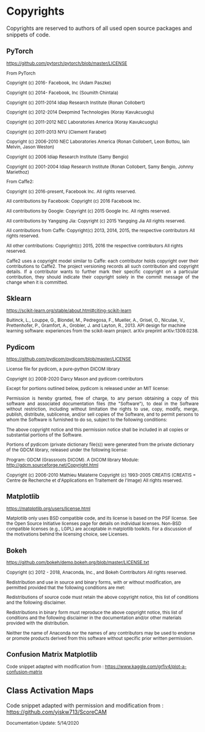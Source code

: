 # Copyrights

Copyrights are reserved to authors of all used open source packages and snippets of code.

<small>

## PyTorch

https://github.com/pytorch/pytorch/blob/master/LICENSE

From PyTorch

Copyright (c) 2016-     Facebook, Inc            (Adam Paszke)

Copyright (c) 2014-     Facebook, Inc            (Soumith Chintala)

Copyright (c) 2011-2014 Idiap Research Institute (Ronan Collobert)

Copyright (c) 2012-2014 Deepmind Technologies    (Koray Kavukcuoglu)

Copyright (c) 2011-2012 NEC Laboratories America (Koray Kavukcuoglu)

Copyright (c) 2011-2013 NYU                      (Clement Farabet)

Copyright (c) 2006-2010 NEC Laboratories America (Ronan Collobert, Leon Bottou, Iain Melvin, Jason Weston)

Copyright (c) 2006      Idiap Research Institute (Samy Bengio)

Copyright (c) 2001-2004 Idiap Research Institute (Ronan Collobert, Samy Bengio, Johnny Mariethoz)

From Caffe2:

Copyright (c) 2016-present, Facebook Inc. All rights reserved.

All contributions by Facebook:
Copyright (c) 2016 Facebook Inc.

All contributions by Google:
Copyright (c) 2015 Google Inc.
All rights reserved.

All contributions by Yangqing Jia:
Copyright (c) 2015 Yangqing Jia
All rights reserved.

All contributions from Caffe:
Copyright(c) 2013, 2014, 2015, the respective contributors
All rights reserved.

All other contributions:
Copyright(c) 2015, 2016 the respective contributors
All rights reserved.
<p style='text-align: justify;'>
Caffe2 uses a copyright model similar to Caffe: each contributor holds
copyright over their contributions to Caffe2. The project versioning records
all such contribution and copyright details. If a contributor wants to further
mark their specific copyright on a particular contribution, they should
indicate their copyright solely in the commit message of the change when it is
committed.
</p>


## Sklearn

https://scikit-learn.org/stable/about.html#citing-scikit-learn

Buitinck, L., Louppe, G., Blondel, M., Pedregosa, F., Mueller, A., Grisel, O., Niculae, V., Prettenhofer, P., Gramfort, A., Grobler, J. and Layton, R., 2013. API design for machine learning software: experiences from the scikit-learn project. arXiv preprint arXiv:1309.0238.



## Pydicom

https://github.com/pydicom/pydicom/blob/master/LICENSE

License file for pydicom, a pure-python DICOM library

Copyright (c) 2008-2020 Darcy Mason and pydicom contributors

Except for portions outlined below, pydicom is released under an MIT license:
<p style='text-align: justify;'>
Permission is hereby granted, free of charge, to any person obtaining a copy
of this software and associated documentation files (the "Software"), to deal
in the Software without restriction, including without limitation the rights
to use, copy, modify, merge, publish, distribute, sublicense, and/or sell
copies of the Software, and to permit persons to whom the Software is
furnished to do so, subject to the following conditions:
</p>
The above copyright notice and this permission notice shall be included in
all copies or substantial portions of the Software.

Portions of pydicom (private dictionary file(s)) were generated from the
private dictionary of the GDCM library, released under the following license:

Program: GDCM (Grassroots DICOM). A DICOM library
Module:  http://gdcm.sourceforge.net/Copyright.html

Copyright (c) 2006-2010 Mathieu Malaterre
Copyright (c) 1993-2005 CREATIS
(CREATIS = Centre de Recherche et d'Applications en Traitement de l'Image)
All rights reserved.



## Matplotlib

https://matplotlib.org/users/license.html

Matplotlib only uses BSD compatible code, and its license is based on the PSF license. See the Open Source Initiative licenses page for details on individual licenses. Non-BSD compatible licenses (e.g., LGPL) are acceptable in matplotlib toolkits. For a discussion of the motivations behind the licensing choice, see Licenses.



## Bokeh

https://github.com/bokeh/demo.bokeh.org/blob/master/LICENSE.txt

Copyright (c) 2012 - 2018, Anaconda, Inc., and Bokeh Contributors
All rights reserved.

Redistribution and use in source and binary forms, with or without modification,
are permitted provided that the following conditions are met:

Redistributions of source code must retain the above copyright notice,
this list of conditions and the following disclaimer.

Redistributions in binary form must reproduce the above copyright notice,
this list of conditions and the following disclaimer in the documentation
and/or other materials provided with the distribution.

Neither the name of Anaconda nor the names of any contributors
may be used to endorse or promote products derived from this software
without specific prior written permission.


## Confusion Matrix Matplotlib

Code snippet adapted with modification from : https://www.kaggle.com/grfiv4/plot-a-confusion-matrix
 </small>

## Class Activation Maps

Code snippet adapted with permission and modification from : https://github.com/yiskw713/ScoreCAM

 </small>
 
 
 <small> Documentation Update: 5/14/2020 </small>
